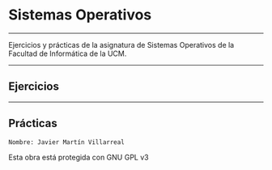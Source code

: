 <!--
Autor: Javier Martín Villarreal
-->

# Sistemas Operativos
---

Ejercicios y prácticas de la asignatura de Sistemas Operativos de la Facultad de Informática de la UCM.

---
## Ejercicios


---
## Prácticas

~~~~
Nombre: Javier Martín Villarreal

~~~~

Esta obra está protegida con GNU GPL v3